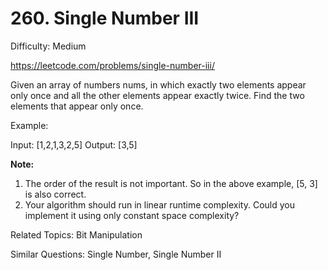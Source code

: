 # 260. Single Number III

Difficulty: Medium

https://leetcode.com/problems/single-number-iii/

Given an array of numbers nums, in which exactly two elements appear only once and all the other elements appear exactly twice. Find the two elements that appear only once.

Example:

Input:  [1,2,1,3,2,5]
Output: [3,5]

**Note:**  
1. The order of the result is not important. So in the above example, [5, 3] is also correct.
2. Your algorithm should run in linear runtime complexity. Could you implement it using only constant space complexity?

Related Topics: Bit Manipulation

Similar Questions: Single Number, Single Number II
